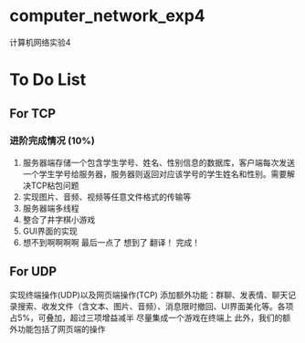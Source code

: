 # computer_network_exp4
计算机网络实验4

# To Do List
## For TCP

### 进阶完成情况 (10%)
 1. 服务器端存储一个包含学生学号、姓名、性别信息的数据库，客户端每次发送一个学生学号给服务器，服务器则返回对应该学号的学生姓名和性别。需要解决TCP粘包问题
 2. 实现图片、音频、视频等任意文件格式的传输等
 3. 服务器端多线程
 4. 整合了井字棋小游戏
 5. GUI界面的实现
 6. 想不到啊啊啊啊 最后一点了  想到了 翻译！ 完成！




## For UDP
  实现终端操作(UDP)以及网页端操作(TCP)
  添加额外功能：群聊、发表情、聊天记录搜索、收发文件（含文本、图片、音频）、消息限时撤回、UI界面美化等。各项占5%，可叠加，超过三项增益减半
  尽量集成一个游戏在终端上
  此外，我们的额外功能包括了网页端的操作
